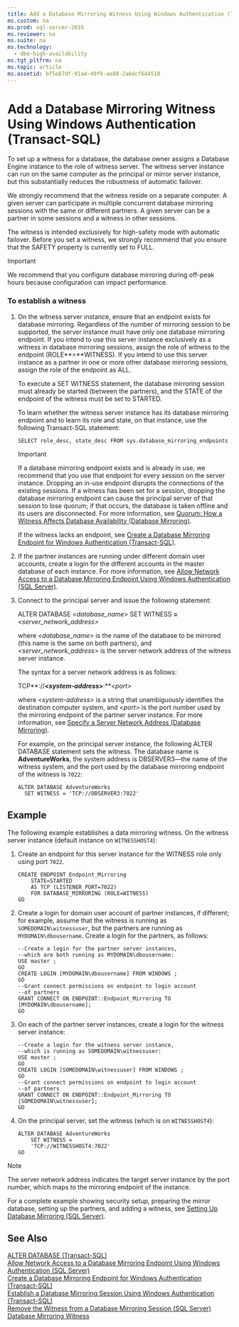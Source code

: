 ```yaml
---
title: Add a Database Mirroring Witness Using Windows Authentication (Transact-SQL)
ms.custom: na
ms.prod: sql-server-2016
ms.reviewer: na
ms.suite: na
ms.technology: 
  - dbe-high-availability
ms.tgt_pltfrm: na
ms.topic: article
ms.assetid: bf5e87df-91a4-49f9-ae88-2a6dcf644510
---
```

# Add a Database Mirroring Witness Using Windows Authentication (Transact-SQL)
  To set up a witness for a database, the database owner assigns a Database Engine instance to the role of witness server. The witness server instance can run on the same computer as the principal or mirror server instance, but this substantially reduces the robustness of automatic failover.  
  
 We strongly recommend that the witness reside on a separate computer. A given server can participate in multiple concurrent database mirroring sessions with the same or different partners. A given server can be a partner in some sessions and a witness in other sessions.  
  
 The witness is intended exclusively for high-safety mode with automatic failover. Before you set a witness, we strongly recommend that you ensure that the SAFETY property is currently set to FULL.  
  
> [!IMPORTANT]  
>  We recommend that you configure database mirroring during off-peak hours because configuration can impact performance.  
  
### To establish a witness  
  
1.  On the witness server instance, ensure that an endpoint exists for database mirroring. Regardless of the number of mirroring session to be supported, the server instance must have only one database mirroring endpoint. If you intend to use this server instance exclusively as a witness in database mirroring sessions, assign the role of witness to the endpoint (ROLE**=**WITNESS). If you intend to use this server instance as a partner in one or more other database mirroring sessions, assign the role of the endpoint as ALL.  
  
     To execute a SET WITNESS statement, the database mirroring session must already be started (between the partners), and the STATE of the endpoint of the witness must be set to STARTED.  
  
     To learn whether the witness server instance has its database mirroring endpoint and to learn its role and state, on that instance, use the following Transact-SQL statement:  
  
    ```  
    SELECT role_desc, state_desc FROM sys.database_mirroring_endpoints  
    ```  
  
    > [!IMPORTANT]  
    >  If a database mirroring endpoint exists and is already in use, we recommend that you use that endpoint for every session on the server instance. Dropping an in-use endpoint disrupts the connections of the existing sessions. If a witness has been set for a session, dropping the database mirroring endpoint can cause the principal server of that session to lose quorum; if that occurs, the database is taken offline and its users are disconnected. For more information, see [Quorum: How a Witness Affects Database Availability &#40;Database Mirroring&#41;](../Topic/Quorum:%20How%20a%20Witness%20Affects%20Database%20Availability%20\(Database%20Mirroring\).md).  
  
     If the witness lacks an endpoint, see [Create a Database Mirroring Endpoint for Windows Authentication &#40;Transact-SQL&#41;](../../Topics/TopicNameContainA/Create-a-Database-Mirroring-Endpoint-for-Windows-Authentication--Transact-SQL-.md).  
  
2.  If the partner instances are running under different domain user accounts, create a login for the different accounts in the master database of each instance. For more information, see [Allow Network Access to a Database Mirroring Endpoint Using Windows Authentication &#40;SQL Server&#41;](../../Topics/TopicNameContainA/Allow-Network-Access-to-a-Database-Mirroring-Endpoint-Using-Windows-Authentication--SQL-Server-.md).  
  
3.  Connect to the principal server and issue the following statement:  
  
     ALTER DATABASE *<database_name>* SET WITNESS **=***<server_network_address>*  
  
     where *<database_name>* is the name of the database to be mirrored (this name is the same on both partners), and *<server_network_address>* is the server network address of the witness server instance.  
  
     The syntax for a server network address is as follows:  
  
     TCP**://**<*system-address>***:**<*port>*  
  
     where <*system-address>* is a string that unambiguously identifies the destination computer system, and <*port>* is the port number used by the mirroring endpoint of the partner server instance. For more information, see [Specify a Server Network Address &#40;Database Mirroring&#41;](../../Topics/TopicNameContainA/Specify-a-Server-Network-Address--Database-Mirroring-.md).  
  
     For example, on the principal server instance, the following ALTER DATABASE statement sets the witness. The database name is **AdventureWorks**, the system address is DBSERVER3—the name of the witness system, and the port used by the database mirroring endpoint of the witness is `7022`:  
  
    ```  
    ALTER DATABASE AdventureWorks   
      SET WITNESS = 'TCP://DBSERVER3:7022'  
    ```  
  
## Example  
 The following example establishes a data mirroring witness. On the witness server instance (default instance on `WITNESSHOST4`):  
  
1.  Create an endpoint for this server instance for the WITNESS role only using port `7022`.  
  
    ```  
    CREATE ENDPOINT Endpoint_Mirroring  
        STATE=STARTED   
        AS TCP (LISTENER_PORT=7022)   
        FOR DATABASE_MIRRORING (ROLE=WITNESS)  
    GO  
    ```  
  
2.  Create a login for domain user account of partner instances, if different; for example, assume that the witness is running as `SOMEDOMAIN\witnessuser`, but the partners are running as `MYDOMAIN\dbousername`. Create a login for the partners, as follows:  
  
    ```  
    --Create a login for the partner server instances,  
    --which are both running as MYDOMAIN\dbousername:  
    USE master ;  
    GO  
    CREATE LOGIN [MYDOMAIN\dbousername] FROM WINDOWS ;  
    GO  
    --Grant connect permissions on endpoint to login account   
    --of partners  
    GRANT CONNECT ON ENDPOINT::Endpoint_Mirroring TO [MYDOMAIN\dbousername];  
    GO  
    ```  
  
3.  On each of the partner server instances, create a login for the witness server instance:  
  
    ```  
    --Create a login for the witness server instance,  
    --which is running as SOMEDOMAIN\witnessuser:  
    USE master ;  
    GO  
    CREATE LOGIN [SOMEDOMAIN\witnessuser] FROM WINDOWS ;  
    GO  
    --Grant connect permissions on endpoint to login account   
    --of partners  
    GRANT CONNECT ON ENDPOINT::Endpoint_Mirroring TO [SOMEDOMAIN\witnessuser];  
    GO  
    ```  
  
4.  On the principal server, set the witness (which is on `WITNESSHOST4`):  
  
    ```  
    ALTER DATABASE AdventureWorks   
        SET WITNESS =   
        'TCP://WITNESSHOST4:7022'  
    GO  
    ```  
  
> [!NOTE]  
>  The server network address indicates the target server instance by the port number, which maps to the mirroring endpoint of the instance.  
  
 For a complete example showing security setup, preparing the mirror database, setting up the partners, and adding a witness, see [Setting Up Database Mirroring &#40;SQL Server&#41;](../../Topics/TopicNameNotContainA/Setting-Up-Database-Mirroring--SQL-Server-.md).  
  
## See Also  
 [ALTER DATABASE &#40;Transact-SQL&#41;](../Topic/ALTER%20DATABASE%20\(Transact-SQL\).md)   
 [Allow Network Access to a Database Mirroring Endpoint Using Windows Authentication &#40;SQL Server&#41;](../../Topics/TopicNameContainA/Allow-Network-Access-to-a-Database-Mirroring-Endpoint-Using-Windows-Authentication--SQL-Server-.md)   
 [Create a Database Mirroring Endpoint for Windows Authentication &#40;Transact-SQL&#41;](../../Topics/TopicNameContainA/Create-a-Database-Mirroring-Endpoint-for-Windows-Authentication--Transact-SQL-.md)   
 [Establish a Database Mirroring Session Using Windows Authentication &#40;Transact-SQL&#41;](../../Topics/TopicNameContainA/Establish-a-Database-Mirroring-Session-Using-Windows-Authentication--Transact-SQL-.md)   
 [Remove the Witness from a Database Mirroring Session &#40;SQL Server&#41;](../../Topics/TopicNameContainA/Remove-the-Witness-from-a-Database-Mirroring-Session--SQL-Server-.md)   
 [Database Mirroring Witness](../../Topics/TopicNameNotContainA/Database-Mirroring-Witness.md)  
  
  